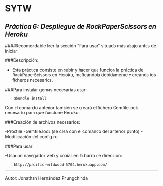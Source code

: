 **SYTW**
========
*Práctica 6: Despliegue de RockPaperScissors en Heroku*
---------------------------------------------

####Recomendable leer la sección "Para usar" situado más abajo antes de iniciar

###Descripción:

- Esta práctica consiste en subir y hacer que funcion la práctica de RockPaperScissors en Heroku, moficándola debidamente y creando los ficheros necesarios.

###Para instalar gemas necesarias usar:
		
		$bundle install

Con el comando anterior también se creará el fichero Gemfile.lock necesario para que funcione Heroku.

###Creación de archivos necesarios:

-Procfile
-Gemfile.lock (se crea con el comando del anterior punto)
-Modificación del config.ru

###Para usar:

-Usar un navegador web y copiar en la barra de dirección:

		http://pacific-wildwood-5704.herokuapp.com/

--------------------------------------------------

Autor: Jonathan Hernández Phungchinda
